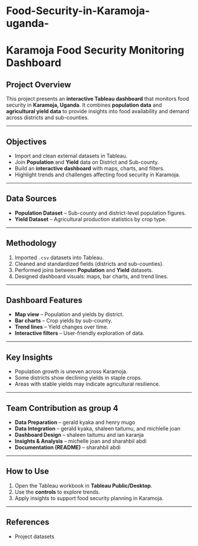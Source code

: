 # Food-Security-in-Karamoja-uganda-
# Karamoja Food Security Monitoring Dashboard

##  Project Overview
This project presents an **interactive Tableau dashboard** that monitors food security in **Karamoja, Uganda**. It combines **population data** and **agricultural yield data** to provide insights into food availability and demand across districts and sub-counties.  

---

##  Objectives
- Import and clean external datasets in Tableau.  
- Join **Population** and **Yield** data on District and Sub-county.  
- Build an **interactive dashboard** with maps, charts, and filters.  
- Highlight trends and challenges affecting food security in Karamoja.  

---

##  Data Sources
- **Population Dataset** – Sub-county and district-level population figures.  
- **Yield Dataset** – Agricultural production statistics by crop type.  

---

##  Methodology
1. Imported `.csv` datasets into Tableau.  
2. Cleaned and standardized fields (districts and sub-counties).  
3. Performed joins between **Population** and **Yield** datasets.  
4. Designed dashboard visuals: maps, bar charts, and trend lines.  
  

---

##  Dashboard Features
- **Map view** – Population and yields by district.  
- **Bar charts** – Crop yields by sub-county.  
- **Trend lines** – Yield changes over time.  
- **Interactive filters** – User-friendly exploration of data.  

---

##  Key Insights
- Population growth is uneven across Karamoja.  
- Some districts show declining yields in staple crops.  
- Areas with stable yields may indicate agricultural resilience.  

---

##  Team Contribution as group 4
- **Data Preparation** –   gerald kyaka  and henry mugo
- **Data Integration** – gerald kyaka, shaleen taitumu, and michlelle joan 
- **Dashboard Design** – shaleen taitumu and ian karanja
- **Insights & Analysis** –  michelle joan and sharahbil abdi
- **Documentation (README)** –   sharahbil abdi

---

## How to Use
1. Open the Tableau workbook in **Tableau Public/Desktop**.  
2. Use the **controls** to explore trends.  
3. Apply insights to support food security planning in Karamoja.  

---

##  References
- Project datasets  
